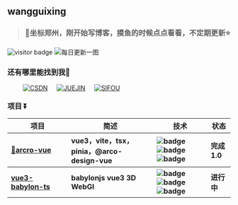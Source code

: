 <!--* @Author: wangguixing 1163260785@qq.com* @Date: 2023-03-07 23:54:04* @LastEditors: wangguixing* @LastEditTime: 2023-04-12 10:03:55* @FilePath: \src\template.ejs* @Description: 这是默认设置,请设置`customMade`, 打开koroFileHeader查看配置 进行设置: https://github.com/OBKoro1/koro1FileHeader/wiki/%E9%85%8D%E7%BD%AE--><h2>wangguixing</h2><blockquote style="margin-top: 20px"><h3>🎏坐标郑州，刚开始写博客，摸鱼的时候点点看看，不定期更新⭐</h3></blockquote><imgsrc="https://visitor-badge.glitch.me/badge?page_id=wangguixing"alt="visitor badge"/><img src="https://api.oneneko.com/v1/bing_today" alt="每日更新一图" /><h3>还有哪里能找到我🙅</h3><div style="width: 100%; margin: 15px 15px; display: flex"><ahref="https://blog.csdn.net/qq_44239818?type=blog"style="margin-left: 20px"target="_blank"><img src="https://img.shields.io/badge/CSDN-dc5014?style=flat-square&amp;logo=CSDN&amp;logoColor=white" alt="CSDN" /></a><ahref="https://juejin.cn/user/1322028213999240"style="margin-left: 20px"target="_blank"><img src="https://img.shields.io/badge/掘金-1076f1?style=flat-square&amp;logo=掘金&amp;logoColor=white" alt="JUEJIN" /></a><ahref="https://segmentfault.com/u/wangguixing"style="margin-left: 20px"target="_blank"><img src="https://img.shields.io/badge/思否-0a9d42?style=flat-square&amp;logo=思否&amp;logoColor=white" alt="SIFOU" /></a></div><h3 style="margin-top: 20px">项目 ⏬</h3><table><thead align="center"><tr><th style="width: 120px">项目</th><th>简述</th><th>技术</th><th>状态</th></tr></thead><tbody align="left"><tr><th><a href="https://github.com/wangguixing/arcro-vue" target="_blank">🌈arcro-vue</a></th><th> vue3，vite，tsx，pinia，@arco-design-vue</th><th><img src="https://img.shields.io/badge/Vue3-35495E?style=flat-square&amp;logo=vue3&amp;logoColor=4FC08" alt="badge" /><img src="https://img.shields.io/badge/TS-007ACC?style=flat-square&amp;logo=TS&amp;logoColor=white" alt="badge" /><img src="https://img.shields.io/badge/css-less-blue" alt="badge" /></th><th>完成1.0</th><!-- <th>新增add-node-polyfill分支</th> --></tr><tr><th><a href="https://github.com/wangguixing/vue3-babylon-ts" target="_blank">vue3-babylon-ts</a></th><th> babylonjs vue3 3D WebGl</th><th><img src="https://img.shields.io/badge/Vue3-35495E?style=flat-square&amp;logo=vue3&amp;logoColor=4FC08" alt="badge" /><img src="https://img.shields.io/badge/TS-007ACC?style=flat-square&amp;logo=TS&amp;logoColor=white" alt="badge" /><img src="https://img.shields.io/badge/WebGL-babylonjs-blueviolet" alt="badge" /></th><th>进行中</th><!-- <th></th> --></tr></tbody></table>